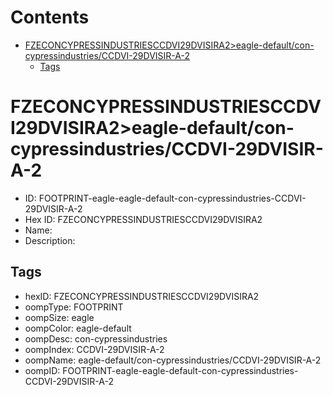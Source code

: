 



Contents
========

* [FZECONCYPRESSINDUSTRIESCCDVI29DVISIRA2>eagle-default/con-cypressindustries/CCDVI-29DVISIR-A-2](#fzeconcypressindustriesccdvi29dvisira2eagle-defaultcon-cypressindustriesccdvi-29dvisir-a-2)
	* [Tags](#tags)

# FZECONCYPRESSINDUSTRIESCCDVI29DVISIRA2>eagle-default/con-cypressindustries/CCDVI-29DVISIR-A-2

- ID: FOOTPRINT-eagle-eagle-default-con-cypressindustries-CCDVI-29DVISIR-A-2
- Hex ID: FZECONCYPRESSINDUSTRIESCCDVI29DVISIRA2
- Name: 
- Description: 

## Tags

- hexID: FZECONCYPRESSINDUSTRIESCCDVI29DVISIRA2
- oompType: FOOTPRINT
- oompSize: eagle
- oompColor: eagle-default
- oompDesc: con-cypressindustries
- oompIndex: CCDVI-29DVISIR-A-2
- oompName: eagle-default/con-cypressindustries/CCDVI-29DVISIR-A-2
- oompID: FOOTPRINT-eagle-eagle-default-con-cypressindustries-CCDVI-29DVISIR-A-2
